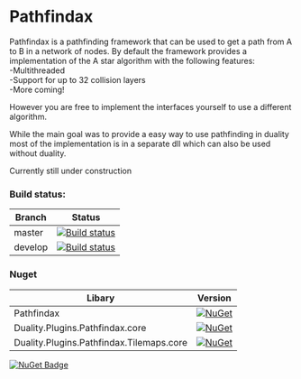 # Pathfindax
Pathfindax is a pathfinding framework that can be used to get a path from A to B in a network of nodes. By default the framework provides a implementation of the A star algorithm with the following features:  
-Multithreaded  
-Support for up to 32 collision layers  
-More coming!  

However you are free to implement the interfaces yourself to use a different algorithm.

While the main goal was to provide a easy way to use pathfinding in duality most of the implementation is in a separate dll which can also be used without duality.

Currently still under construction

### Build status: 
| Branch | Status |
|-------------|--------|
| master      | [![Build status](https://ci.appveyor.com/api/projects/status/0h8kc3pk5s0p1jir/branch/master?svg=true)](https://ci.appveyor.com/project/Barsonax/pathfindax/branch/master) |
| develop      | [![Build status](https://ci.appveyor.com/api/projects/status/0h8kc3pk5s0p1jir/branch/develop?svg=true)](https://ci.appveyor.com/project/Barsonax/pathfindax/branch/develop) |

### Nuget
| Libary | Version |
|-------------|--------|
| Pathfindax      | [![NuGet](https://img.shields.io/nuget/v/Nuget.Core.svg)](http://nugetstatus.com/packages/Pathfindax) |
| Duality.Plugins.Pathfindax.core      | [![NuGet](https://img.shields.io/nuget/v/Nuget.Core.svg)](http://nugetstatus.com/packages/Duality.Plugins.Pathfindax.core)|
| Duality.Plugins.Pathfindax.Tilemaps.core      | [![NuGet](https://img.shields.io/nuget/v/Nuget.Core.svg)](http://nugetstatus.com/packages/Duality.Plugins.Pathfindax.Tilemaps.core)|

[![NuGet Badge](https://buildstats.info/nuget/nunit)](https://www.nuget.org/packages/Pathfindax/)
